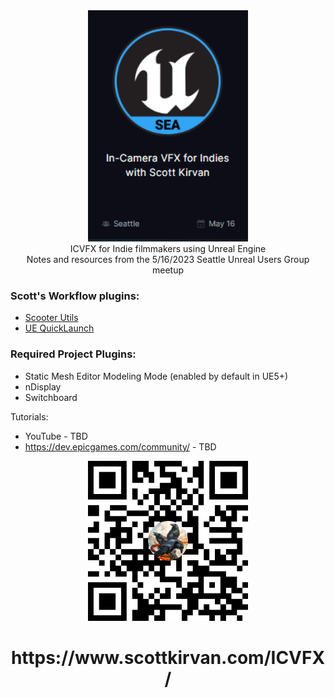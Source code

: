 <div align="center">
<img src="https://raw.githubusercontent.com/ScottKirvan/ICVFX/main/assets/Pasted%20image%2020230516103711.png"alt="logo" width="256" height="auto" /><br>
ICVFX for Indie filmmakers using Unreal Engine<br>
Notes and resources from the 5/16/2023 Seattle Unreal Users Group meetup
</div> 

###  Scott's Workflow plugins:
- [Scooter Utils](https://github.com/ScottKirvan/ScooterUtils) 
- [UE QuickLaunch](https://github.com/ScottKirvan/UE_QuickLaunch)

### Required Project Plugins:
- Static Mesh Editor Modeling Mode (enabled by default in UE5+)
- nDisplay
- Switchboard

Tutorials:
- YouTube - TBD
- https://dev.epicgames.com/community/ - TBD

<div align="center">
<img src="https://raw.githubusercontent.com/ScottKirvan/ICVFX/90ac37c04aabf84347452eeb19470db546182365/assets/colorful-qr-code.png"alt="logo" width="256" height="auto" /><br>

<h1> https://www.scottkirvan.com/ICVFX/ </h1>
</div>